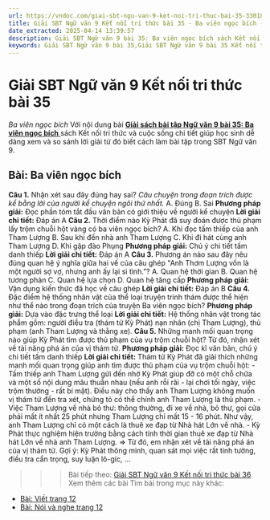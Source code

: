 ```yaml
---
url: https://vndoc.com/giai-sbt-ngu-van-9-ket-noi-tri-thuc-bai-35-330189
title: Giải SBT Ngữ văn 9 Kết nối tri thức bài 35 - Ba viên ngọc bích - VnDoc.com
date_extracted: 2025-04-14 13:39:57
description: Giải SBT Ngữ văn 9 bài 35: Ba viên ngọc bích sách Kết nối tri thức có đáp án chi tiết cho các bạn cùng tham khảo.
keywords: Giải SBT Ngữ văn 9 bài 35,Giải SBT Ngữ văn 9 bài 35 Kết nối tri thức,Giải sách bài tập Ngữ văn KNTT lớp 9,Ngữ văn lớp 9 Kết nối tri thức,giải bài tập ngữ văn lớp 9,bài Ba viên ngọc bích,giải SBT ngữ văn 9 KNTT trang 4
---
```


# Giải SBT Ngữ văn 9 Kết nối tri thức bài 35
 _Ba viên ngọc bích_
Với nội dung bài [**Giải sách bài tập Ngữ văn 9 bài 35: Ba viên ngọc bích** ](<https://vndoc.com/giai-sbt-ngu-van-9-ket-noi-tri-thuc-bai-35-330189>)sách Kết nối tri thức và cuộc sống chi tiết giúp học sinh dễ dàng xem và so sánh lời giải từ đó biết cách làm bài tập trong SBT Ngữ văn 9.
## **Bài: Ba viên ngọc bích**
**Câu 1.** Nhận xét sau đây đúng hay sai?
_Câu chuyện trong đoạn trích được kể bằng lời của người kể chuyện ngôi thứ nhất._
A. Đúng
B. Sai
**Phương pháp giải:**
Đọc phần tóm tắt đầu văn bản có giới thiệu về người kể chuyện
**Lời giải chi tiết:**
Đáp án A
**Câu 2.** Thời điểm nào Kỳ Phát đã suy đoán được thủ phạm lấy trộm chuỗi hột vàng có ba viên ngọc bích?
A. Khi đọc tấm thiếp của anh Tham Lượng
B. Sau khi đến nhà anh Tham Lượng
C. Khi đi hát cùng anh Tham Lượng
D. Khi gặp đào Phụng
**Phương pháp giải:**
Chú ý chi tiết tấm danh thiếp
**Lời giải chi tiết:**
Đáp án A
**Câu 3.** Phương án nào sau đây nêu đúng quan hệ ý nghĩa giữa hai vế của câu ghép "Anh Thơm Lượng vốn là một người sợ vợ, nhưng anh ấy lại si tình.”?
A. Quan hệ thời gian
B. Quan hệ tương phản
C. Quan hệ lựa chọn
D. Quan hệ tăng cấp
**Phương pháp giải:**
Vận dụng kiến thức đã học về câu ghép
**Lời giải chi tiết:**
Đáp án B
**Câu 4.** Đặc điểm hệ thống nhân vật của thể loại truyện trinh thám được thể hiện như thể nào trong đoạn trích của truyện Ba viên ngọc bích?
**Phương pháp giải:**
Dựa vào đặc trưng thể loại
**Lời giải chi tiết:**
Hệ thống nhân vật trong tác phẩm gồm: người điều tra \(thám tử Kỳ Phát\) nạn nhân \(chị Tham Lượng\), thủ phạm \(anh Tham Lượng và thằng xe\).
**Câu 5.** Những manh mối quan trọng nào giúp Kỳ Phát tìm được thủ phạm của vụ trộm chuỗi hột? Từ đó, nhận xét về tài năng phá án của vị thám tử.
**Phương pháp giải:**
Đọc kĩ văn bản, chú ý chi tiết tấm danh thiếp
**Lời giải chi tiết:**
Thám tử Kỳ Phát đã giải thích những manh mối quan trọng giúp anh tìm được thủ phạm của vụ trộm chuỗi hột:
\- Tấm thiếp anh Tham Lượng gửi đến nhờ Kỳ Phát giúp đỡ có một chỗ chữa và một số nội dung mâu thuẫn nhau \(nếu anh rỗi rãi - lại chơi tối ngày, việc trộm thường - rất bí mật\). Điều này cho thấy anh Tham Lượng không muốn vị thám tử đến tra xét, chứng tỏ có thể chính anh Tham Lượng là thủ phạm.
\- Việc Tham Lượng về nhà bỏ thư: thông thường, đi xe về nhà, bỏ thư, gọi cửa phải mất ít nhất 25 phút nhưng Tham Lượng chỉ mất 15 - 16 phút. Như vậy, anh Tham Lượng chỉ có một cách là thuê xe đạp từ Nhà hát Lớn về nhà.
\- Kỳ Phát thực nghiệm hiện trường bằng cách tính thời gian thuê xe đạp từ Nhà hát Lớn về nhà anh Tham Lượng.
=> Từ đó, em nhận xét về tài năng phá án của vị thám tử. Gợi ý: Kỳ Phát thông minh, quan sát mọi việc rất tinh tường, điều tra cẩn trọng, suy luận lô-gíc, ...
>>> Bài tiếp theo: [Giải SBT Ngữ văn 9 Kết nối tri thức bài 36](<https://vndoc.com/giai-sbt-ngu-van-9-ket-noi-tri-thuc-bai-36-330190>)
Xem thêm các bài Tìm bài trong mục này khác:
  * [Bài: Viết trang 12](</giai-sbt-ngu-van-9-ket-noi-tri-thuc-bai-36-330190>)
  * [Bài: Nói và nghe trang 12](</giai-sbt-ngu-van-9-ket-noi-tri-thuc-bai-37-330191>)

